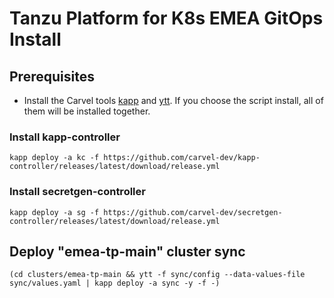 # Tanzu Platform for K8s EMEA GitOps Install

## Prerequisites

- Install the Carvel tools [kapp](https://carvel.dev/kapp/docs/v0.63.x/install/) and [ytt](https://carvel.dev/ytt/docs/v0.50.x/install/). If you choose the script install, all of them will be installed together. 

### Install kapp-controller
```
kapp deploy -a kc -f https://github.com/carvel-dev/kapp-controller/releases/latest/download/release.yml
```
### Install secretgen-controller
```
kapp deploy -a sg -f https://github.com/carvel-dev/secretgen-controller/releases/latest/download/release.yml
```

## Deploy "emea-tp-main" cluster sync
```
(cd clusters/emea-tp-main && ytt -f sync/config --data-values-file sync/values.yaml | kapp deploy -a sync -y -f -)
```

